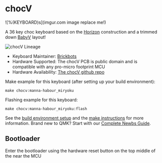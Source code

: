 # chocV

![%(KEYBOARD)s](imgur.com image replace me!)

A 36 key choc keyboard based on the [Horizon](https://github.com/skarrmann/horizon)
construction and a trimmed down [BabyV](https://www.instagram.com/eyeohdesigns/?hl=en) layout!

![chocV Lineage](./images/lineage.jpeg "chocV Lineage")

* Keyboard Maintainer: [Brickbots](https://github.com/brickbots)
* Hardware Supported: The chocV PCB is public domain and is compatible with any
pro-micro footprint MCU
* Hardware Availability: [The chocV github repo](https://github.com/brickbots/chocV)

Make example for this keyboard (after setting up your build environment):

    make chocv:manna-habour_miryoku

Flashing example for this keyboard:

    make chocv:manna-habour_miryoku:flash

See the [build environment setup](https://docs.qmk.fm/#/getting_started_build_tools) and the [make instructions](https://docs.qmk.fm/#/getting_started_make_guide) for more information. Brand new to QMK? Start with our [Complete Newbs Guide](https://docs.qmk.fm/#/newbs).

## Bootloader

Enter the bootloader using the hardware reset button on the top middle of the
near the MCU



